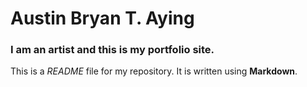 # Austin Bryan T. Aying 

### I am an artist and this is my portfolio site.

This is a *README* file for my repository. It is written using **Markdown**.
